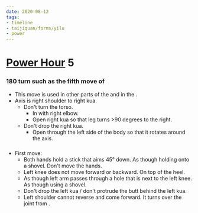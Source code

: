 ```yaml
---
date: 2020-08-12
tags:
- timeline
- taijiquan/forms/yilu
- power
---
```


# [Power Hour](http://practicalmethod.com/2020/08/pm-power-hour-classes/) 5

### 180 turn such as the fifth move of <xiexingaobu>
* This move is used in other parts of the <yilu> and in the <erlu>.
* Axis is right shoulder to right kua.
  * Don't turn the torso. 
    * In with right elbow.
    * Open right kua so that leg turns >90 degrees to the right.
  * Don't drop the right kua.
    * Open through the left side of the body so that it rotates around the axis.
    
### <zaishou>
* First move:
  * Both hands hold a stick that aims 45° down. As though holding onto a shovel. Don't move the hands.
  * Left knee does not move forward or backward. On top of the heel.
  * As though left arm passes through a hole that is next to the left knee. As though using a shovel.
  * Don't drop the left kua / don't protrude the butt behind the left kua. 
  * Left shoulder cannot reverse and come forward. It turns over the joint from <fetchwater>.
